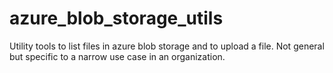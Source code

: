 # azure_blob_storage_utils

Utility tools to list files in azure blob storage and to upload a file. 
Not general but specific to a narrow use case in an organization.
